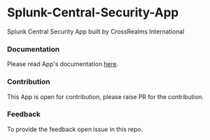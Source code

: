# Splunk-Central-Security-App
Splunk Central Security App built by CrossRealms International

### Documentation
Please read App's documentation [here](central_security_app_for_splunk/ReadMe.md).


### Contribution
This App is open for contribution, please raise PR for the contribution.

### Feedback
To provide the feedback open issue in this repo.
